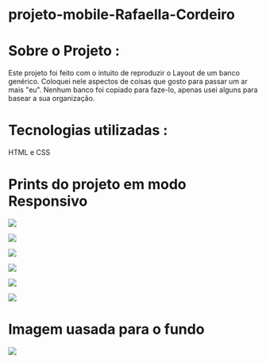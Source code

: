 # projeto-mobile-Rafaella-Cordeiro

# Sobre o Projeto :
   Este projeto foi feito com o intuito de reproduzir o Layout de um banco genérico. Coloquei nele aspectos de coisas que gosto para passar um ar mais "eu". Nenhum banco foi copiado para faze-lo, apenas usei alguns para basear a sua organização.

# Tecnologias utilizadas :
HTML e CSS

# Prints do projeto em modo Responsivo

![](./mobile/assets/images/cap.png)

![](./mobile/assets/images/cap2.png)
 
![](./mobile/assets/images/cap3.png)

![](./mobile/assets/images/cap4.png)

![](./mobile/assets/images/cap5.png)

![](./mobile/assets/images/cap6.png)

# Imagem uasada para o fundo

![](./mobile/assets/images/image.png)